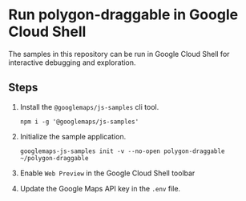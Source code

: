 # Run polygon-draggable in Google Cloud Shell

The samples in this repository can be run in Google Cloud Shell for interactive debugging and exploration.

## Steps

1. Install the `@googlemaps/js-samples` cli tool.

    ```
    npm i -g '@googlemaps/js-samples'
    ```
1. Initialize the sample application. 
    ```
    googlemaps-js-samples init -v --no-open polygon-draggable ~/polygon-draggable
    ```
1. Enable `Web Preview` in the Google Cloud Shell toolbar
1. Update the Google Maps API key in the `.env` file.
